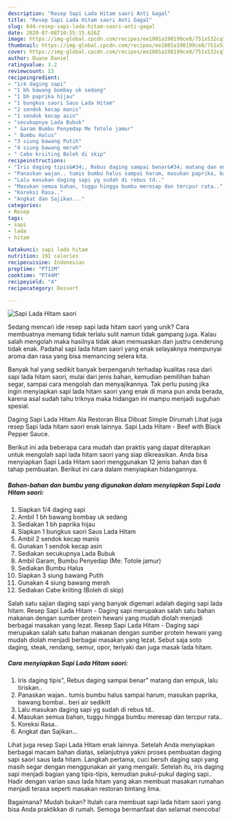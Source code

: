 ```yaml
---
description: "Resep Sapi Lada Hitam saori Anti Gagal"
title: "Resep Sapi Lada Hitam saori Anti Gagal"
slug: 644-resep-sapi-lada-hitam-saori-anti-gagal
date: 2020-07-08T10:55:15.626Z
image: https://img-global.cpcdn.com/recipes/ee1001a198199ce8/751x532cq70/sapi-lada-hitam-saori-foto-resep-utama.jpg
thumbnail: https://img-global.cpcdn.com/recipes/ee1001a198199ce8/751x532cq70/sapi-lada-hitam-saori-foto-resep-utama.jpg
cover: https://img-global.cpcdn.com/recipes/ee1001a198199ce8/751x532cq70/sapi-lada-hitam-saori-foto-resep-utama.jpg
author: Duane Daniel
ratingvalue: 3.2
reviewcount: 13
recipeingredient:
- "1/4 daging sapi"
- "1 bh bawang bombay uk sedang"
- "1 bh paprika hijau"
- "1 bungkus saori Saus Lada Hitam"
- "2 sendok kecap manis"
- "1 sendok kecap asin"
- "secukupnya Lada Bubuk"
- " Garam Bumbu Penyedap Me Totole jamur"
- " Bumbu Halus"
- "3 siung bawang Putih"
- "4 siung bawang merah"
- " Cabe kriiting Boleh di skip"
recipeinstructions:
- "Iris daging tipis&#34;, Rebus daging sampai benar&#34; matang dan empuk, lalu tiriskan.."
- "Panaskan wajan.. tumis bumbu halus sampai harum, masukan paprika, bawang bombai.. beri air sedikitt"
- "Lalu masukan daging sapi yg sudah di rebus td.."
- "Masukan semua bahan, tuggu hingga bumbu meresap dan tercpur rata.."
- "Koreksi Rasa.."
- "Angkat dan Sajikan..."
categories:
- Resep
tags:
- sapi
- lada
- hitam

katakunci: sapi lada hitam 
nutrition: 191 calories
recipecuisine: Indonesian
preptime: "PT12M"
cooktime: "PT44M"
recipeyield: "4"
recipecategory: Dessert

---
```



![Sapi Lada Hitam saori](https://img-global.cpcdn.com/recipes/ee1001a198199ce8/751x532cq70/sapi-lada-hitam-saori-foto-resep-utama.jpg)

Sedang mencari ide resep sapi lada hitam saori yang unik? Cara membuatnya memang tidak terlalu sulit namun tidak gampang juga. Kalau salah mengolah maka hasilnya tidak akan memuaskan dan justru cenderung tidak enak. Padahal sapi lada hitam saori yang enak selayaknya mempunyai aroma dan rasa yang bisa memancing selera kita.

Banyak hal yang sedikit banyak berpengaruh terhadap kualitas rasa dari sapi lada hitam saori, mulai dari jenis bahan, kemudian pemilihan bahan segar, sampai cara mengolah dan menyajikannya. Tak perlu pusing jika ingin menyiapkan sapi lada hitam saori yang enak di mana pun anda berada, karena asal sudah tahu triknya maka hidangan ini mampu menjadi suguhan spesial.

Daging Sapi Lada Hitam Ala Restoran Bisa Dibuat Simple Dirumah Lihat juga resep Sapi lada hitam saori enak lainnya. Sapi Lada Hitam - Beef with Black Pepper Sauce.


Berikut ini ada beberapa cara mudah dan praktis yang dapat diterapkan untuk mengolah sapi lada hitam saori yang siap dikreasikan. Anda bisa menyiapkan Sapi Lada Hitam saori menggunakan 12 jenis bahan dan 6 tahap pembuatan. Berikut ini cara dalam menyiapkan hidangannya.

<!--inarticleads1-->

##### Bahan-bahan dan bumbu yang digunakan dalam menyiapkan Sapi Lada Hitam saori:

1. Siapkan 1/4 daging sapi
1. Ambil 1 bh bawang bombay uk sedang
1. Sediakan 1 bh paprika hijau
1. Siapkan 1 bungkus saori Saus Lada Hitam
1. Ambil 2 sendok kecap manis
1. Gunakan 1 sendok kecap asin
1. Sediakan secukupnya Lada Bubuk
1. Ambil  Garam, Bumbu Penyedap (Me: Totole jamur)
1. Sediakan  Bumbu Halus
1. Siapkan 3 siung bawang Putih
1. Gunakan 4 siung bawang merah
1. Sediakan  Cabe kriiting (Boleh di skip)


Salah satu sajian daging sapi yang banyak digemari adalah daging sapi lada hitam. Resep Sapi Lada Hitam - Daging sapi merupakan salah satu bahan makanan dengan sumber protein hewani yang mudah diolah menjadi berbagai masakan yang lezat. Resep Sapi Lada Hitam - Daging sapi merupakan salah satu bahan makanan dengan sumber protein hewani yang mudah diolah menjadi berbagai masakan yang lezat. Sebut saja soto daging, steak, rendang, semur, opor, teriyaki dan juga masak lada hitam. 

<!--inarticleads2-->

##### Cara menyiapkan Sapi Lada Hitam saori:

1. Iris daging tipis&#34;, Rebus daging sampai benar&#34; matang dan empuk, lalu tiriskan..
1. Panaskan wajan.. tumis bumbu halus sampai harum, masukan paprika, bawang bombai.. beri air sedikitt
1. Lalu masukan daging sapi yg sudah di rebus td..
1. Masukan semua bahan, tuggu hingga bumbu meresap dan tercpur rata..
1. Koreksi Rasa..
1. Angkat dan Sajikan...


Lihat juga resep Sapi Lada Hitam enak lainnya. Setelah Anda menyiapkan berbagai macam bahan diatas, selanjutnya yakni proses pembuatan daging sapi saori saus lada hitam. Langkah pertama, cuci bersih daging sapi yang masih segar dengan menggunakan air yang mengalir. Setelah itu, iris daging sapi menjadi bagian yang tipis-tipis, kemudian pukul-pukul daging sapi.. Hadir dengan varian saus lada hitam yang akan membuat masakan rumahan menjadi terasa seperti masakan restoran bintang lima. 

Bagaimana? Mudah bukan? Itulah cara membuat sapi lada hitam saori yang bisa Anda praktikkan di rumah. Semoga bermanfaat dan selamat mencoba!
